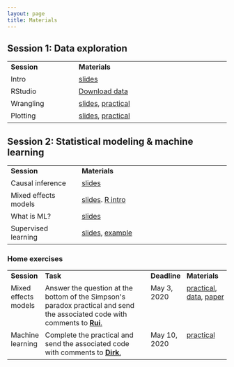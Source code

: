 ```yaml
---
layout: page
title: Materials
---
```


## Session 1: Data exploration

<table cellspacing="0" cellpadding="0">
  <col width="10%">
  <col width="30%">
  <tr>
    <td style="padding-right:6px;padding-bottom:6px"><b>Session</b></td>
    <td style="padding-right:6px;padding-bottom:6px"><b>Materials</b></td>
  </tr>
  <tr>
    <td style="padding-right:6px;padding-bottom:6px">Intro</td>
    <td style="padding-right:6px;padding-bottom:6px">
      <a href="../assets/pdf/dataanalyics_FS2020_session1.pdf">slides</a>
    </td>
  </tr>
  <tr>
    <td style="padding-right:6px;padding-bottom:6px">RStudio</td>
    <td style="padding-right:6px;padding-bottom:6px">
      <a href="https://raw.githubusercontent.com/cdsbasel/dataanalytics_rsessions/master/dataanalytics_data.zip">Download data</a>
    </td>
  </tr>
  <tr>
    <td style="padding-right:6px;padding-bottom:6px">Wrangling</td>
    <td style="padding-right:6px;padding-bottom:6px">
      <a href="https://cdsbasel.github.io/dataanalytics_rsessions/_sessions/Wrangling/Wrangling.html">slides</a>,
      <a href="https://cdsbasel.github.io/dataanalytics_rsessions/_sessions/Wrangling/Wrangling_practical.html">practical</a>
    </td>
  </tr>
  <tr>
    <td style="padding-right:6px;padding-bottom:6px">Plotting</td>
    <td style="padding-right:6px;padding-bottom:6px">
      <a href="https://cdsbasel.github.io/dataanalytics_rsessions/_sessions/Plotting/Plotting.html">slides</a>,
      <a href="https://cdsbasel.github.io/dataanalytics_rsessions/_sessions/Plotting/Plotting_practical.html">practical</a>
    </td>
  </tr>
</table>


## Session 2: Statistical modeling & machine learning

<table cellspacing="0" cellpadding="0">
  <col width="10%">
  <col width="30%">
  <tr>
    <td style="padding-right:6px;padding-bottom:6px"><b>Session</b></td>
    <td style="padding-right:6px;padding-bottom:6px"><b>Materials</b></td>
  </tr>
  <tr>
    <td style="padding-right:6px;padding-bottom:6px">Causal inference</td>
    <td style="padding-right:6px;padding-bottom:6px">
      <a href="https://cdsbasel.github.io/dataanalytics_rsessions/_sessions/CausalInference/causalinference.pdf">slides</a>
    </td>
  </tr>
  <tr>
    <td style="padding-right:6px;padding-bottom:6px">Mixed effects models</td>
    <td style="padding-right:6px;padding-bottom:6px">
      <a href="https://cdsbasel.github.io/dataanalytics_rsessions/_sessions/CausalInference/mixedeffects.pdf">slides</a>.
      <a href="https://cdsbasel.github.io/dataanalytics_rsessions/_sessions/CausalInference/intro_lme4.html">R intro</a>
    </td>
  </tr>
  <tr>
    <td style="padding-right:6px;padding-bottom:6px">What is ML?</td>
    <td style="padding-right:6px;padding-bottom:6px">
      <a href="https://cdsbasel.github.io/dataanalytics_rsessions/_sessions/WhatIsML/WhatIsML.html">slides</a>
    </td>
  </tr>
  <tr>
    <td style="padding-right:6px;padding-bottom:6px">Supervised learning</td>
    <td style="padding-right:6px;padding-bottom:6px">
      <a href="https://cdsbasel.github.io/dataanalytics_rsessions/_sessions/SupervisedLearning/SupervisedLearning.html">slides</a>,
      <a href="https://www.dropbox.com/s/oy1qk6ouduys4r9/SupervisedLearning_example.R?dl=1">example</a>
    </td>
  </tr>
</table>

### Home exercises

<table cellspacing="0" cellpadding="0">
  <col width="15%">
  <col width="50%">
  <col width="10%">
  <col width="20%">
  <tr>
    <td style="padding-right:6px;padding-bottom:6px;vertical-align:top"><b>Session</b></td>
    <td style="padding-right:6px;padding-bottom:6px;vertical-align:top"><b>Task</b></td>
    <td style="padding-right:6px;padding-bottom:6px;vertical-align:top"><b>Deadline</b></td>
    <td style="padding-right:6px;padding-bottom:6px;vertical-align:top"><b>Materials</b></td>
  </tr>
  <tr>
    <td style="padding-right:6px;padding-bottom:6px;vertical-align:top">Mixed effects models</td>
    <td style="padding-right:6px;padding-bottom:6px;vertical-align:top">
      Answer the question at the bottom of the Simpson's paradox practical and send the associated code with comments to <a href="mailto:rui.mata@unibas.ch"><b>Rui</b>.</a>
    </td>
    <td style="padding-right:6px;padding-bottom:6px;vertical-align:top">
      May 3, 2020
    </td>
    <td style="padding-right:6px;padding-bottom:6px;vertical-align:top">
      <a href="https://cdsbasel.github.io/dataanalytics_rsessions/_sessions/CausalInference/simpsonsparadox.html">practical</a>,
      <a href="https://cdsbasel.github.io/dataanalytics_rsessions/_sessions/CausalInference/simpson.csv">data</a>,
      <a href="https://cdsbasel.github.io/dataanalytics_rsessions/_sessions/CausalInference/van_de_Pol_2009.pdf">paper</a>      
    </td>
  </tr>
  <tr>
    <td style="padding-right:6px;padding-bottom:6px;vertical-align:top">Machine learning</td>
    <td style="padding-right:6px;padding-bottom:6px;vertical-align:top">
      Complete the practical and send the associated code with comments to <a href="mailto:dirk.wulff@unibas.ch"><b>Dirk</b>.</a>
    </td>
    <td style="padding-right:6px;padding-bottom:6px;vertical-align:top">
      May 10, 2020
    </td>
    <td style="padding-right:6px;padding-bottom:6px;vertical-align:top">
      <a href="https://cdsbasel.github.io/dataanalytics_rsessions/_sessions/SupervisedLearning/SupervisedLearning_practical.html">practical</a>  
    </td>
  </tr>
</table>
